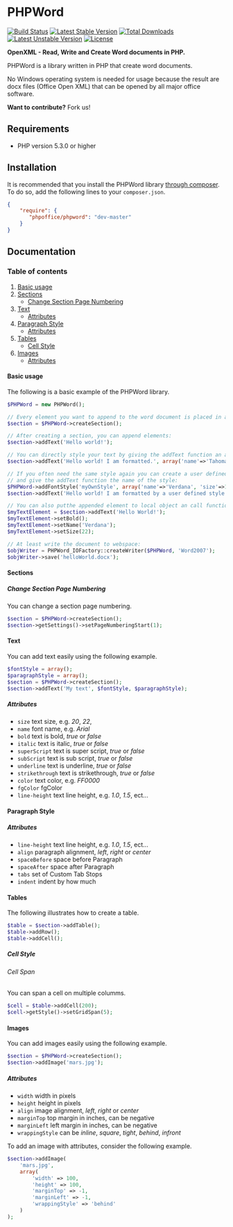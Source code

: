 # PHPWord

[![Build Status](https://travis-ci.org/PHPOffice/PHPWord.png?branch=master)](https://travis-ci.org/PHPOffice/PHPWord)
[![Latest Stable Version](https://poser.pugx.org/phpoffice/phpword/v/stable.png)](https://packagist.org/packages/phpoffice/phpword) [![Total Downloads](https://poser.pugx.org/phpoffice/phpword/downloads.png)](https://packagist.org/packages/phpoffice/phpword) [![Latest Unstable Version](https://poser.pugx.org/phpoffice/phpword/v/unstable.png)](https://packagist.org/packages/phpoffice/phpword) [![License](https://poser.pugx.org/phpoffice/phpword/license.png)](https://packagist.org/packages/phpoffice/phpword)

__OpenXML - Read, Write and Create Word documents in PHP.__

PHPWord is a library written in PHP that create word documents.

No Windows operating system is needed for usage because the result are docx files (Office Open XML) that can be
opened by all major office software.

__Want to contribute?__ Fork us!

## Requirements

* PHP version 5.3.0 or higher

## Installation

It is recommended that you install the PHPWord library [through composer](http://getcomposer.org/). To do so, add
the following lines to your ``composer.json``.

```json
{
    "require": {
       "phpoffice/phpword": "dev-master"
    }
}
```

## Documentation

### Table of contents

1. [Basic usage](#basic-usage)
2. [Sections](#sections)
    * [Change Section Page Numbering](#sections-page-numbering)
3. [Text](#text)
    * [Attributes](#text-attributes)
3. [Paragraph Style](#paragraph-style)
    * [Attributes](#paragraph-style-attributes)
4. [Tables](#tables)
    * [Cell Style](#tables-cell-style)
5. [Images](#images)
    * [Attributes](#images-attributes)

<a name="basic-usage"></a>
#### Basic usage

The following is a basic example of the PHPWord library.

```php
$PHPWord = new PHPWord();

// Every element you want to append to the word document is placed in a section. So you need a section:
$section = $PHPWord->createSection();

// After creating a section, you can append elements:
$section->addText('Hello world!');

// You can directly style your text by giving the addText function an array:
$section->addText('Hello world! I am formatted.', array('name'=>'Tahoma', 'size'=>16, 'bold'=>true));

// If you often need the same style again you can create a user defined style to the word document
// and give the addText function the name of the style:
$PHPWord->addFontStyle('myOwnStyle', array('name'=>'Verdana', 'size'=>14, 'color'=>'1B2232'));
$section->addText('Hello world! I am formatted by a user defined style', 'myOwnStyle');

// You can also putthe appended element to local object an call functions like this:
$myTextElement = $section->addText('Hello World!');
$myTextElement->setBold();
$myTextElement->setName('Verdana');
$myTextElement->setSize(22);

// At least write the document to webspace:
$objWriter = PHPWord_IOFactory::createWriter($PHPWord, 'Word2007');
$objWriter->save('helloWorld.docx');
```

<a name="sections"></a>
#### Sections

<a name="sections-page-numbering"></a>
##### Change Section Page Numbering

You can change a section page numbering.

```php
$section = $PHPWord->createSection();
$section->getSettings()->setPageNumberingStart(1);
```

<a name="text"></a>
#### Text

You can add text easily using the following example.

```php
$fontStyle = array();
$paragraphStyle = array();
$section = $PHPWord->createSection();
$section->addText('My text', $fontStyle, $paragraphStyle);
```

<a name="text-attributes"></a>
##### Attributes

* ``size`` text size, e.g. _20_, _22_,
* ``name`` font name, e.g. _Arial_
* ``bold`` text is bold, _true_ or _false_
* ``italic`` text is italic, _true_ or _false_
* ``superScript`` text is super script, _true_ or _false_
* ``subScript`` text is sub script, _true_ or _false_
* ``underline`` text is underline, _true_ or _false_
* ``strikethrough`` text is strikethrough, _true_ or _false_
* ``color`` text color, e.g. _FF0000_
* ``fgColor`` fgColor
* ``line-height`` text line height, e.g. _1.0_, _1.5_, ect...

<a name="paragraph-style"></a>
#### Paragraph Style

<a name="paragraph-style-attributes"></a>
##### Attributes

* ``line-height`` text line height, e.g. _1.0_, _1.5_, ect...
* ``align`` paragraph alignment, _left_, _right_ or _center_
* ``spaceBefore`` space before Paragraph
* ``spaceAfter`` space after Paragraph
* ``tabs`` set of Custom Tab Stops
* ``indent`` indent by how much

<a name="tables"></a>
#### Tables

The following illustrates how to create a table.

```php
$table = $section->addTable();
$table->addRow();
$table->addCell();
```

<a name="tables-cell-style"></a>
##### Cell Style

###### Cell Span

You can span a cell on multiple columms.

```php
$cell = $table->addCell(200);
$cell->getStyle()->setGridSpan(5);
```

<a name="images"></a>
#### Images

You can add images easily using the following example.

```php
$section = $PHPWord->createSection();
$section->addImage('mars.jpg');
```

<a name="images-attributes"></a>
##### Attributes

* ``width`` width in pixels
* ``height`` height in pixels
* ``align`` image alignment, _left_, _right_ or _center_
* ``marginTop`` top margin in inches, can be negative
* ``marginLeft`` left margin in inches, can be negative
* ``wrappingStyle`` can be _inline_, _square_, _tight_, _behind_, _infront_

To add an image with attributes, consider the following example.

```php
$section->addImage(
    'mars.jpg',
    array(
        'width' => 100,
        'height' => 100,
        'marginTop' => -1,
        'marginLeft' => -1,
        'wrappingStyle' => 'behind'
    )
);
 ```